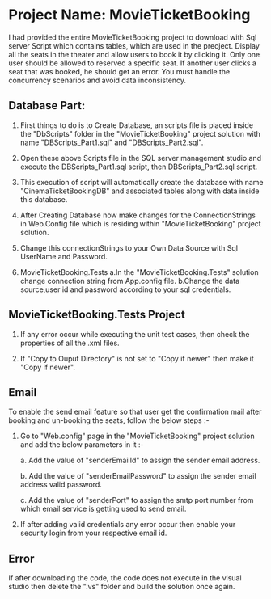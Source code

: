 # Project Name: MovieTicketBooking

I had provided the entire MovieTicketBooking project to download with Sql server Script which contains tables, which are used in the preoject. 
Display all the seats in the theater and allow users to book it by clicking it. Only one user should be allowed to reserved a specific seat.
If another user clicks a seat that was booked, he should get an error. You must handle the concurrency scenarios and avoid data inconsistency.


## Database Part:

1. First things to do is to Create Database, an scripts file is placed inside the "DbScripts" folder in the "MovieTicketBooking" project solution with 
  name "DBScripts_Part1.sql" and "DBScripts_Part2.sql".

2. Open these above Scripts file in the SQL server management studio and execute the DBScripts_Part1.sql script, then DBScripts_Part2.sql script. 

3. This execution of script will automatically create the database with name "CinemaTicketBookingDB" and associated tables along with data inside this database.

4. After Creating Database now make changes for the ConnectionStrings in Web.Config file which is residing within "MovieTicketBooking" project solution.

5. Change this connectionStrings to your Own Data Source with Sql UserName and Password.

6. MovieTicketBooking.Tests
  a.In the "MovieTicketBooking.Tests" solution change connection string from App.config file.
  b.Change the data source,user id and password according to your sql credentials.


## MovieTicketBooking.Tests Project

1. If any error occur while executing the unit test cases, then check the properties of all the .xml files.

2. If "Copy to Ouput Directory" is not set to "Copy if newer" then make it "Copy if newer".

## Email

To enable the send email feature so that user get the confirmation mail after booking and un-booking the seats, follow the below steps :-

1. Go to "Web.config" page in the "MovieTicketBooking" project solution and add the below parameters in it :-

    a. Add the value of "senderEmailId" to assign the sender email address.
  
    b. Add the value of "senderEmailPassword" to assign the sender email address valid password.
  
    c. Add the value of "senderPort" to assign the smtp port number from which email service is getting used to send email.

2. If after adding valid credentials any error occur then enable your security login from your respective email id.

## Error

If after downloading the code, the code does not execute in the visual studio then delete the ".vs"  folder and build the solution once again.




